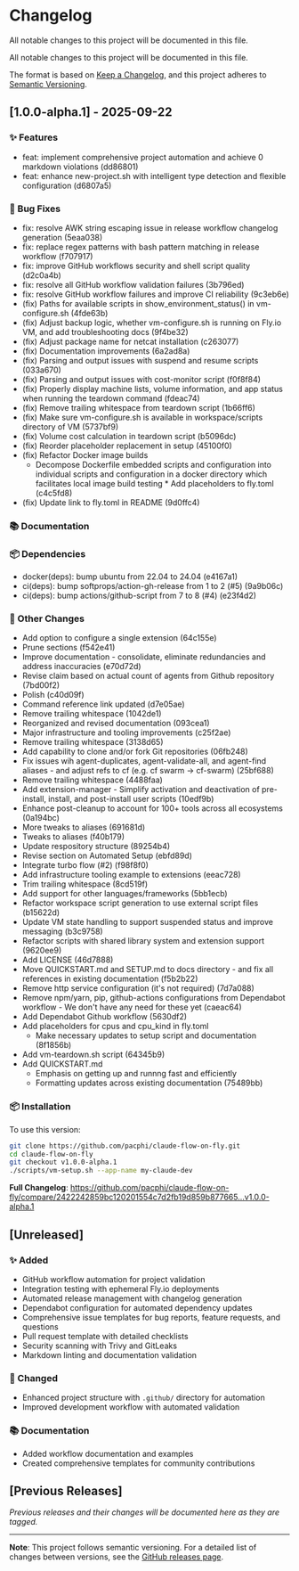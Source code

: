 # Changelog

All notable changes to this project will be documented in this file.

All notable changes to this project will be documented in this file.

The format is based on [Keep a Changelog](https://keepachangelog.com/en/1.0.0/),
and this project adheres to [Semantic Versioning](https://semver.org/spec/v2.0.0.html).

## [1.0.0-alpha.1] - 2025-09-22

### ✨ Features

* feat: implement comprehensive project automation and achieve 0 markdown violations (dd86801)
* feat: enhance new-project.sh with intelligent type detection and flexible configuration (d6807a5)

### 🐛 Bug Fixes

* fix: resolve AWK string escaping issue in release workflow changelog generation (5eaa038)
* fix: replace regex patterns with bash pattern matching in release workflow (f707917)
* fix: improve GitHub workflows security and shell script quality (d2c0a4b)
* fix: resolve all GitHub workflow validation failures (3b796ed)
* fix: resolve GitHub workflow failures and improve CI reliability (9c3eb6e)
* (fix) Paths for available scripts in show_environment_status() in vm-configure.sh (4fde63b)
* (fix) Adjust backup logic, whether vm-configure.sh is running on Fly.io VM, and add troubleshooting docs (9f4be32)
* (fix) Adjust package name for netcat installation (c263077)
* (fix) Documentation improvements (6a2ad8a)
* (fix) Parsing and output issues with suspend and resume scripts (033a670)
* (fix) Parsing and output issues with cost-monitor script (f0f8f84)
* (fix) Properly display machine lists, volume information, and app status when running the teardown command (fdeac74)
* (fix) Remove trailing whitespace from teardown script (1b66ff6)
* (fix) Make sure vm-configure.sh is available in workspace/scripts directory of VM (5737bf9)
* (fix) Volume cost calculation in teardown script (b5096dc)
* (fix) Reorder placeholder replacement in setup (45100f0)
* (fix) Refactor Docker image builds
  * Decompose Dockerfile embedded scripts and configuration into individual scripts and configuration in a docker directory
  which facilitates local image build testing * Add placeholders to fly.toml (c4c5fd8)
* (fix) Update link to fly.toml in README (9d0ffc4)

### 📚 Documentation

### 📦 Dependencies

* docker(deps): bump ubuntu from 22.04 to 24.04 (e4167a1)
* ci(deps): bump softprops/action-gh-release from 1 to 2 (#5) (9a9b06c)
* ci(deps): bump actions/github-script from 7 to 8 (#4) (e23f4d2)

### 🔧 Other Changes

* Add option to configure a single extension (64c155e)
* Prune sections (f542e41)
* Improve documentation - consolidate, eliminate redundancies and address inaccuracies (e70d72d)
* Revise claim based on actual count of agents from Github repository (7bd00f2)
* Polish (c40d09f)
* Command reference link updated (d7e05ae)
* Remove trailing whitespace (1042de1)
* Reorganized and revised documentation (093cea1)
* Major infrastructure and tooling improvements (c25f2ae)
* Remove trailing whitespace (3138d65)
* Add capability to clone and/or fork Git repositories (06fb248)
* Fix issues wih agent-duplicates, agent-validate-all, and agent-find aliases - and adjust refs to cf
(e.g. cf swarm -> cf-swarm) (25bf688)
* Remove trailing whitespace (4488faa)
* Add extension-manager - Simplify activation and deactivation of pre-install, install, and post-install user scripts (10edf9b)
* Enhance post-cleanup to account for 100+ tools across all ecosystems (0a194bc)
* More tweaks to aliases (691681d)
* Tweaks to aliases (f40b179)
* Update respository structure (89254b4)
* Revise section on Automated Setup (ebfd89d)
* Integrate turbo flow (#2) (f98f8f0)
* Add infrastructure tooling example to extensions (eeac728)
* Trim trailing whitespace (8cd519f)
* Add support for other languages/frameworks (5bb1ecb)
* Refactor workspace script generation to use external script files (b15622d)
* Update VM state handling to support suspended status and improve messaging (b3c9758)
* Refactor scripts with shared library system and extension support (9620ee9)
* Add LICENSE (46d7888)
* Move QUICKSTART.md and SETUP.md to docs directory - and fix all references in existing documentation (f5b2b22)
* Remove http service configuration (it's not required) (7d7a088)
* Remove npm/yarn, pip, github-actions configurations from Dependabot workflow - We don't have any need for these yet (caeac64)
* Add Dependabot Github workflow (5630df2)
* Add placeholders for cpus and cpu_kind in fly.toml
  * Make necessary updates to setup script and documentation (8f1856b)
* Add vm-teardown.sh script (64345b9)
* Add QUICKSTART.md
  * Emphasis on getting up and runnng fast and efficiently
  * Formatting updates across existing documentation (75489bb)


### 📦 Installation

To use this version:

```bash
git clone https://github.com/pacphi/claude-flow-on-fly.git
cd claude-flow-on-fly
git checkout v1.0.0-alpha.1
./scripts/vm-setup.sh --app-name my-claude-dev
```

**Full Changelog**: https://github.com/pacphi/claude-flow-on-fly/compare/2422242859bc120201554c7d2fb19d859b877665...v1.0.0-alpha.1

## [Unreleased]

### ✨ Added

- GitHub workflow automation for project validation
- Integration testing with ephemeral Fly.io deployments
- Automated release management with changelog generation
- Dependabot configuration for automated dependency updates
- Comprehensive issue templates for bug reports, feature requests, and questions
- Pull request template with detailed checklists
- Security scanning with Trivy and GitLeaks
- Markdown linting and documentation validation

### 🔧 Changed

- Enhanced project structure with `.github/` directory for automation
- Improved development workflow with automated validation

### 📚 Documentation

- Added workflow documentation and examples
- Created comprehensive templates for community contributions

## [Previous Releases]

_Previous releases and their changes will be documented here as they are tagged._

---

**Note**: This project follows semantic versioning. For a detailed list of changes between versions,
see the [GitHub releases page](https://github.com/pacphi/claude-flow-on-fly/releases).
